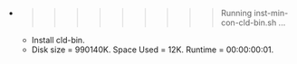 * >>>>>>>>> Running inst-min-con-cld-bin.sh ...
  * Install cld-bin.
  * Disk size = 990140K. Space Used = 12K. Runtime = 00:00:00:01.
